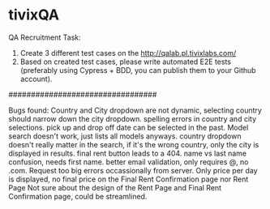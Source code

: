 # tivixQA
QA Recruitment Task:

1. Create 3 different test cases on the http://qalab.pl.tivixlabs.com/ 
2. Based on created test cases, please write automated E2E tests (preferably using Cypress + BDD, you can publish them to your Github account). 

#################################

Bugs found:
Country and City dropdown are not dynamic, selecting country should narrow down the city dropdown.
spelling errors in country and city selections.
pick up and drop off date can be selected in the past.
Model search doesn't work, just lists all models anyways.
country dropdown doesn't really matter in the search, if it's the wrong country, only the city is displayed in results.
final rent button leads to a 404.
name vs last name confusion, needs first name.
better email validation, only requires @, no .com.
Request too big errors occassionally from server. 
Only price per day is displayed, no final price on the Final Rent Confirmation page nor Rent Page
Not sure about the design of the Rent Page and Final Rent Confirmation page, could be streamlined.

